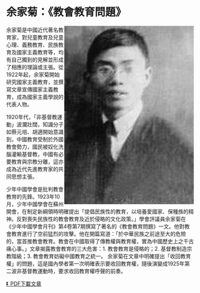# 余家菊：《教會教育問題》

<img src="余家菊.jpg" align="right">

余家菊是中國近代著名教育家，對兒童教育及兒童心理、義務教育、民族教育及國家主義教育等，均有自己獨到的見解並形成了相應的理論或主張。從1922年起，余家菊開始研究國家主義教育，並撰寫文章宣傳國家主義教育，成為國家主義學說的代表人物。

1920年代，「非基督教運動」波瀾壯闊，知識分子如蔡元培、胡適開始意識到，中國教育受制於外國教會勢力，國民被奴化洗腦灌輸基督教，中國有必要教育與宗教分離，這亦成為近代先進教育家的共同思想主張。

少年中國學會是批判教會教育的先鋒。1923年10月，少年中國學會在蘇州開會，在制定新綱領時明確提出「提倡民族性的教育，以培養愛國家、保種族的精神。反對喪失民族性的教會教育及近於侵略的文化政策。」學會評議員余家菊在《少年中國學會月刊》第4卷第7期撰寫了著名的《教會教育問題》一文。他對教會教育進行了空前猛烈的攻擊。他在開篇寫道：「於中華民族之前途至大的危險的，當首推教會教育。教會在中國取得了傳教權與教育權，實為中國歷史上之千古痛心事。」文章揭露教會教育的三大危害：1. 教會教育是侵略的；2. 基督教制造宗教階級；3. 教會教育妨礙中國教育之統一。 余家菊在文章中明確提出「收回教育權」的問題，這是國內學者第一次明確表示要收回教育權，隨後演變成1925年第二波非基督教運動時，要求收回教育權呼聲的前奏。

[:arrow_double_down: PDF下載文章](教會教育問題.pdf)
